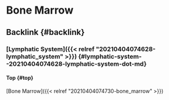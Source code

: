 # Bone Marrow


## Backlink {#backlink}


### [Lymphatic System]({{< relref "20210404074628-lymphatic_system" >}}) {#lymphatic-system--20210404074628-lymphatic-system-dot-md}


#### Top {#top}

[Bone Marrow]({{< relref "20210404074730-bone_marrow" >}})
